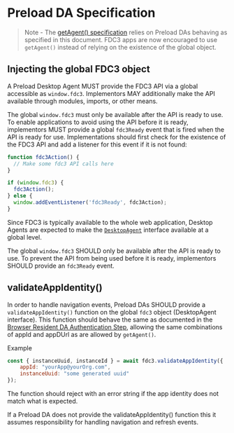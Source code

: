 # Preload DA Specification

> Note - The [getAgent() specification](./getAgent.md) relies on Preload DAs behaving as specified in this document. FDC3 apps are now encouraged to use `getAgent()` instead of relying on the existence of the global object.

## Injecting the global FDC3 object

A Preload Desktop Agent MUST provide the FDC3 API via a global accessible as `window.fdc3`. Implementors MAY additionally make the API available through modules, imports, or other means.

The global `window.fdc3` must only be available after the API is ready to use. To enable applications to avoid using the API before it is ready, implementors MUST provide a global `fdc3Ready` event that is fired when the API is ready for use. Implementations should first check for the existence of the FDC3 API and add a listener for this event if it is not found:

```ts
function fdc3Action() {
  // Make some fdc3 API calls here
}

if (window.fdc3) {
  fdc3Action();
} else {
  window.addEventListener('fdc3Ready', fdc3Action);
}
```

Since FDC3 is typically available to the whole web application, Desktop Agents are expected to make the [`DesktopAgent`](../api/ref/DesktopAgent) interface available at a global level.

The global `window.fdc3` SHOULD only be available after the API is ready to use. To prevent the API from being used before it is ready, implementors SHOULD provide an `fdc3Ready` event.

## validateAppIdentity()

In order to handle navigation events, Preload DAs SHOULD provide a `validateAppIdentity()` function on the global `fdc3` object (DesktopAgent interface). This function should behave the same as documented in the [Browser Resident DA Authentication Step](./browserResidentDesktopAgents.md#step-2---authentication), allowing the same combinations of appId and appDUrl as are allowed by `getAgent()`.

Example
```JavaScript
const { instanceUuid, instanceId } = await fdc3.validateAppIdentity({
    appId: "yourApp@yourOrg.com",
    instanceUuid: "some generated uuid"
});
```

The function should reject with an error string if the app identity does not match what is expected.

If a Preload DA does not provide the validateAppIdentity() function this it assumes responsibility for handling navigation and refresh events.
